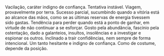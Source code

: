 Vacilação, caráter indigno de confiança. Tentativa instável. Viagem,
provavelmente por terra. Sucesso parcial, sucumbindo quando a vitória está ao
alcance das mãos, como se as últimas reservas de energia tivessem sido gastas.
Tendência para perder quando está a ponto de ganhar, em virtude de não
continuar a se esforçar. Gosto pela abundância, fascínio pela ostentação, dado
a galanteios, insultos, insolências e a investigar e espionar os outros.
Inclinado a trair confidências, nem sempre de forma intencional. Um tanto
hesitante e indigno de confiança. Como de costume, depende da posição.

